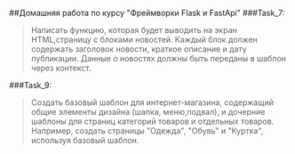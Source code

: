 ##Домашняя работа по курсу "Фреймворки Flask и FastApi"
###Task_7:
>Написать функцию, которая будет выводить на экран HTML,страницу с блоками новостей.
>Каждый блок должен содержать заголовок новости, краткое описание и дату публикации.
>Данные о новостях должны быть переданы в шаблон через контекст.

###Task_9:
>Создать базовый шаблон для интернет-магазина, содержащий общие элементы дизайна (шапка, меню,подвал), и дочерние шаблоны для страниц категорий товаров и отдельных товаров.
>Например, создать страницы "Одежда", "Обувь" и "Куртка", используя базовый шаблон.
